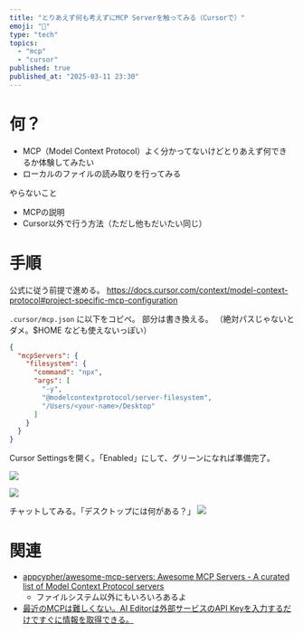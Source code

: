 ```yaml
---
title: "とりあえず何も考えずにMCP Serverを触ってみる（Cursorで）"
emoji: "📑"
type: "tech"
topics:
  - "mcp"
  - "cursor"
published: true
published_at: "2025-03-11 23:30"
---
```


# 何？

- MCP（Model Context Protocol）よく分かってないけどとりあえず何できるか体験してみたい
- ローカルのファイルの読み取りを行ってみる

やらないこと
- MCPの説明
- Cursor以外で行う方法（ただし他もだいたい同じ）

# 手順

公式に従う前提で進める。
https://docs.cursor.com/context/model-context-protocol#project-specific-mcp-configuration


`.cursor/mcp.json` に以下をコピペ。<your-name> 部分は書き換える。
（絶対パスじゃないとダメ。$HOME なども使えないっぽい）

```json
{
  "mcpServers": {
    "filesystem": {
      "command": "npx",
      "args": [
        "-y",
        "@modelcontextprotocol/server-filesystem",
        "/Users/<your-name>/Desktop"
      ]
    }
  }
}
```

Cursor Settingsを開く。「Enabled」にして、グリーンになれば準備完了。

![](https://storage.googleapis.com/zenn-user-upload/7036f535929b-20250312.png)

![](https://storage.googleapis.com/zenn-user-upload/a3e831564249-20250311.png)

チャットしてみる。「デスクトップには何がある？」
![](https://storage.googleapis.com/zenn-user-upload/54c352399bff-20250311.png)

# 関連

- [appcypher/awesome-mcp-servers: Awesome MCP Servers - A curated list of Model Context Protocol servers](https://github.com/appcypher/awesome-mcp-servers?tab=readme-ov-file#file-systems)
    - ファイルシステム以外にもいろいろあるよ
- [最近のMCPは難しくない。AI Editorは外部サービスのAPI Keyを入力するだけですぐに情報を取得できる。](https://zenn.dev/ryokomy/articles/cbf988459b13b1)